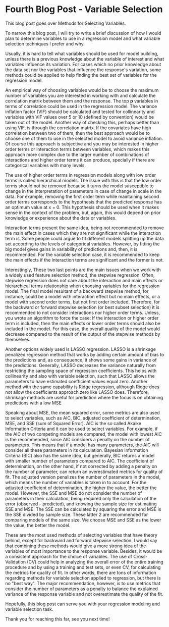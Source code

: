 
# Fourth Blog Post - Variable Selection

This blog post goes over Methods for Selecting Variables.

To narrow this blog post, I will try to write a brief discussion of how I would plan to determine variables to use in a regression model and what variable selection techniques I prefer and why.

Usually, it is hard to tell what variables should be used for model building, unless there is a previous knowledge about the variable of interest and what variables influence its variation. For cases which no prior knowledge about the data set nor the variables that influence the response's variation, some methods could be applied to help finding the best set of variables for the regression model.

An empirical way of choosing variables would be to choose the maximum number of variables you are interested in working with and calculate the correlation matrix between them and the response. The top **p** variables in terms of correlation could be used in the regression model. The variance inflation factor (VIF) should be calculated and tested for collinearity and variables with VIF values over 5 or 10 (defined by convention) would be taken out of the model. Another way of checking this, perhaps better than using VIF, is through the correlation matrix. If the covariates have high correlation between two of them, then the best approach would be to choose one of them to use in the selected model to avoid variance inflation. Of course this approach is subjective and you may be interested in higher order terms or interaction terms between variables, which makes this approach more complex due to the larger number of combinations of interactions and higher order terms it can produce, specially if there are categorical variables with many levels. 

The use of higher order terms in regression models along with low order terms is called hierarchical models. The issue with this is that the low order terms should not be removed because it turns the model susceptible to change in the interpretation of parameters in case of change in scale in the data. For example, removing the first order term while maintaining second order terms corresponds to the hypothesis that the predicted response has an optimum value at x = 0. This hypothesis should be used when it makes sense in the context of the problem, but, again, this would depend on prior knowledge or experience about the data or variables.

Interaction terms present the same idea, being not recommended to remove the main effect in cases which they are not significant while the interaction term is. Some people could argue to fit different models splitting up the data set according to the levels of categorical variables. However, by fitting the big model gives gains in  variability of predictions and, then, it is recommended. For the variable selection case, it is recommended to keep the main effects if the interaction terms are significant and the former is not.

Interestingly, These two last points are the main issues when we work with a widely used feature selection method, the stepwise regression. Often, stepwise regression does not care about the interaction and main effects or hierarchical terms relationship when choosing variables for the regression model. The final model resultant of a backward stepwise method, for instance, could be a model with interaction effect but no main effects, or a model with second order terms, but not first order included. Therefore, for the backward or forward stepwise selection (or best subset selection) it is recommended to not consider interactions nor higher order terms. Unless, you wrote an algorithm to force the case: If the interaction or higher order term is included, then the main effects or lower order terms should also be included in the model. For this case, the overall quality of the model would decrease compared to the result of the output of the stepwise methods by themselves.

Another options widely used is LASSO regression. LASSO is a shrinkage penalized regression method that works by adding certain amount of bias to the predictions and, as consequence, it shows some gains in variance of the predictions. Generally, LASSO decreases the variance naturally from restricting the sampling space of regression coefficients. This helps with collinearity and also with variable selection, such that LASSO allows the parameters to have estimated coefficient values equal zero. Another method with the same capability is Ridge regression, although Ridge does not allow the coefficients approach zero like LASSO does. Therefore, shrinkage methods are useful for prediction where the focus is on obtaining predictions with a low MSE

Speaking about MSE, the mean squared error, some metrics are also used to select variables, such as AIC, BIC, adjusted coefficient of determination, MSE, and SSE (sum of Squared Error). AIC is the so called Akaike Information Criteria and it can be used to select variables. For example, if the AIC of two competing models are compared, the model with lowest AIC is the recommended, since AIC considers a penalty on the number of parameters. This means that if a model has many parameters, the AIC will consider all these parameters in its calculation. Bayesian Information Criteria (BIC) also has the same idea, but generally, BIC returns a model with smaller number of parameters compared to AIC. The coefficient of determination, on the other hand, if not corrected by adding a penalty on the number of parameter, can return an overestimated metrics for quality of fit. The adjusted version penalizes the number of parameters in the model, which means the number of variables is taken in to account. For the adjusted coefficient of determination, the higher the value, the better the model. However, the SSE and MSE do not consider the number of parameters in their calculation, being required only the calculation of the error (observed - predicted), and knowing the sample size for estimating SSE and MSE. The SSE can be calculated by squaring the error and MSE is the SSE divided by sample size. These latter 2 are recommended for comparing models of the same size. We choose MSE and SSE as the lower the value, the better the model.

These are the most used methods of selecting variables that have theory behind, except for backward and forward stepwise selection. I would say that combining these methods would give a more strong idea of the variables of most importance to the response variable. Besides, it would be a consistent approach for the choice of variables. The use of Cross-Validation (CV) could help in analyzing the overall error of the entire training procedure and by using a training and test sets, or even CV, for calculating the metrics for quality of fit. In other words, there are tons of information regarding methods for variable selection applied to regression, but there is no "best way". The major recommendation, however, is to use metrics that consider the number of parameters as a penalty to balance the explained variance of the response variable and not overestimate the quality of the fit.

Hopefully, this blog post can serve you with your regression modeling and variable selection task.


Thank you for reaching this far, see you next time!


